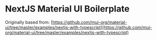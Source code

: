 # NextJS Material UI Boilerplate

Originally based from: [https://github.com/mui-org/material-ui/tree/master/examples/nextjs-with-typescript](https://github.com/mui-org/material-ui/tree/master/examples/nextjs-with-typescript)
